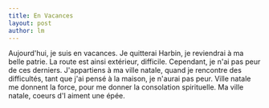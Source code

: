 ```yaml
---
title: En Vacances 
layout: post
author: lm
---
```

<div id="result_box" dir="ltr">Aujourd&#39;hui, je suis en vacances. Je quitterai Harbin, je reviendrai à ma belle patrie. La route est ainsi extérieur, difficile. Cependant, je n&#39;ai pas peur de ces derniers. J&#39;appartiens à ma ville natale, quand je rencontre des difficultés, tant que j&#39;ai pensé à la maison, je n&#39;aurai pas peur. Ville natale me donnent la force, pour me donner la consolation spirituelle. Ma ville natale, coeurs d&#39;I aiment une épée. </div>
